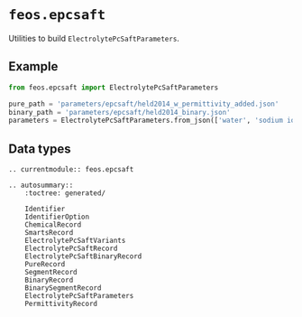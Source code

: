 # `feos.epcsaft`

Utilities to build `ElectrolytePcSaftParameters`.

## Example

```python
from feos.epcsaft import ElectrolytePcSaftParameters

pure_path = 'parameters/epcsaft/held2014_w_permittivity_added.json'
binary_path = 'parameters/epcsaft/held2014_binary.json'
parameters = ElectrolytePcSaftParameters.from_json(['water', 'sodium ion', 'chloride ion'], pure_path)
```

## Data types

```{eval-rst}
.. currentmodule:: feos.epcsaft

.. autosummary::
    :toctree: generated/

    Identifier
    IdentifierOption
    ChemicalRecord
    SmartsRecord
    ElectrolytePcSaftVariants
    ElectrolytePcSaftRecord
    ElectrolytePcSaftBinaryRecord
    PureRecord
    SegmentRecord
    BinaryRecord
    BinarySegmentRecord   
    ElectrolytePcSaftParameters
    PermittivityRecord
```